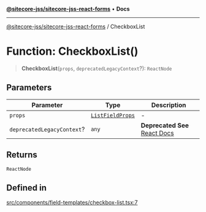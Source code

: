 [**@sitecore-jss/sitecore-jss-react-forms**](../README.md) • **Docs**

***

[@sitecore-jss/sitecore-jss-react-forms](../README.md) / CheckboxList

# Function: CheckboxList()

> **CheckboxList**(`props`, `deprecatedLegacyContext`?): `ReactNode`

## Parameters

| Parameter | Type | Description |
| ------ | ------ | ------ |
| `props` | [`ListFieldProps`](../type-aliases/ListFieldProps.md) | - |
| `deprecatedLegacyContext`? | `any` | **Deprecated** **See** [React Docs](https://legacy.reactjs.org/docs/legacy-context.html#referencing-context-in-lifecycle-methods) |

## Returns

`ReactNode`

## Defined in

[src/components/field-templates/checkbox-list.tsx:7](https://github.com/Sitecore/jss/blob/5339c2cb4c0027629b555d24ea7cc930965853fe/packages/sitecore-jss-react-forms/src/components/field-templates/checkbox-list.tsx#L7)
